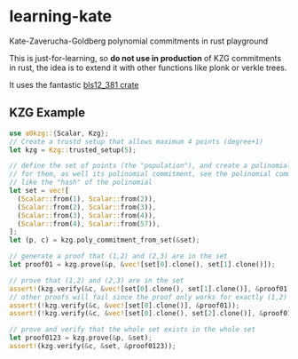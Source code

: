 # learning-kate
Kate-Zaverucha-Goldberg polynomial commitments in rust playground

This is just-for-learning, so **do not use in production** of KZG commitments in rust, the
idea is to extend it with other functions like plonk or verkle trees.

It uses the fantastic [bls12_381 crate](https://github.com/zkcrypto/bls12_381) 

## KZG Example

```rust
use a0kzg::{Scalar, Kzg};
// Create a trustd setup that allows maximum 4 points (degree+1)
let kzg = Kzg::trusted_setup(5);

// define the set of points (the "population"), and create a polinomial
// for them, as well its polinomial commitment, see the polinomial commitment
// like the "hash" of the polinomial
let set = vec![
  (Scalar::from(1), Scalar::from(2)),
  (Scalar::from(2), Scalar::from(3)),
  (Scalar::from(3), Scalar::from(4)),
  (Scalar::from(4), Scalar::from(57)),
];
let (p, c) = kzg.poly_commitment_from_set(&set);

// generate a proof that (1,2) and (2,3) are in the set
let proof01 = kzg.prove(&p, &vec![set[0].clone(), set[1].clone()]);

// prove that (1,2) and (2,3) are in the set
assert!(kzg.verify(&c, &vec![set[0].clone(), set[1].clone()], &proof01));
// other proofs will fail since the proof only works for exactly (1,2) AND (2,3)
assert!(!kzg.verify(&c, &vec![set[0].clone()], &proof01));
assert!(!kzg.verify(&c, &vec![set[0].clone(), set[2].clone()], &proof01));

// prove and verify that the whole set exists in the whole set
let proof0123 = kzg.prove(&p, &set);
assert!(kzg.verify(&c, &set, &proof0123));
```

